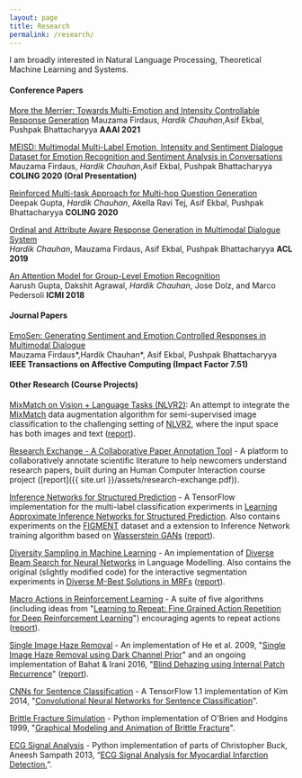 ```yaml
---
layout: page
title: Research
permalink: /research/
---
```

I am broadly interested in Natural Language Processing, Theoretical Machine Learning and Systems. 

#### **Conference Papers**

[More the Merrier: Towards Multi-Emotion and Intensity Controllable Response Generation](https://www.cse.iitb.ac.in/~pb/papers/aaai21-ea.pdf)
Mauzama Firdaus, *Hardik Chauhan*,Asif Ekbal, Pushpak Bhattacharyya
**AAAI 2021**  

[MEISD: Multimodal Multi-Label Emotion, Intensity and Sentiment Dialogue Dataset for Emotion
Recognition and Sentiment Analysis in Conversations](https://www.aclweb.org/anthology/2020.coling-main.393.pdf)  
Mauzama Firdaus, *Hardik Chauhan*,Asif Ekbal, Pushpak Bhattacharyya 
**COLING 2020 (Oral Presentation)**  

[Reinforced Multi-task Approach for Multi-hop Question Generation](https://arxiv.org/abs/2004.02143)  
Deepak Gupta, *Hardik Chauhan*, Akella Ravi Tej, Asif Ekbal, Pushpak Bhattacharyya 
**COLING 2020**  

[Ordinal and Attribute Aware Response Generation in Multimodal Dialogue System](https://www.aclweb.org/anthology/P19-1540.pdf)  
*Hardik Chauhan*, Mauzama Firdaus, Asif Ekbal, Pushpak Bhattacharyya
**ACL 2019**  

[An Attention Model for Group-Level Emotion Recognition](https://arxiv.org/abs/1807.03380)  
Aarush Gupta, Dakshit Agrawal, *Hardik Chauhan*, Jose Dolz, and Marco Pedersoli
**ICMI 2018**  


#### **Journal Papers**

[EmoSen: Generating Sentiment and Emotion Controlled Responses in Multimodal Dialogue](https://ieeexplore.ieee.org/document/9165162)  
Mauzama Firdaus*,Hardik Chauhan*, Asif Ekbal, Pushpak Bhattacharyya 
**IEEE Transactions on Affective Computing (Impact Factor 7.51)**



#### **Other Research (Course Projects)**

[MixMatch on Vision + Language Tasks (NLVR2)](https://github.com/martiansideofthemoon/mixmatch-lxmert): An attempt to integrate the [MixMatch](https://arxiv.org/abs/1905.02249) data augmentation algorithm for semi-supervised image classification to the challenging setting of [NLVR2](http://lil.nlp.cornell.edu/nlvr), where the input space has both images and text ([report](https://sumanvid97.github.io/docs/cv_report.pdf)).

[Research Exchange - A Collaborative Paper Annotation Tool](https://github.com/martiansideofthemoon/research-exchange) - A platform to collaboratively annotate scientific literature to help newcomers understand research papers, built during an Human Computer Interaction course project ([report]({{ site.url }}/assets/research-exchange.pdf)).

[Inference Networks for Structured Prediction](https://github.com/TheShadow29/infnet-spen) - A TensorFlow implementation for the multi-label classification experiments in [Learning Approximate Inference Networks for Structured Prediction](https://arxiv.org/abs/1803.03376). Also contains experiments on the [FIGMENT](http://cistern.cis.lmu.de/figment/) dataset and a extension to Inference Network training algorithm based on [Wasserstein GANs](https://arxiv.org/abs/1704.00028) ([report](https://people.cs.umass.edu/~kalpesh/infnet.pdf)).

[Diversity Sampling in Machine Learning](http://github.com/martiansideofthemoon/diversity-sampling) - An implementation of [Diverse Beam Search for Neural Networks](https://arxiv.org/abs/1610.02424) in Language Modelling. Also contains the original (slightly modified code) for the interactive segmentation experiments in [Diverse M-Best Solutions in MRFs](http://ttic.uchicago.edu/~gregory/papers/MBestModes.pdf) ([report](https://people.cs.umass.edu/~kalpesh/diversity.pdf)).

[Macro Actions in Reinforcement Learning](https://github.com/martiansideofthemoon/macro-action-rl) - A suite of five algorithms (including ideas from "[Learning to Repeat: Fine Grained Action Repetition for Deep Reinforcement Learning](https://arxiv.org/abs/1702.06054)") encouraging agents to repeat actions ([report](https://people.cs.umass.edu/~kalpesh/macro.pdf)).

[Single Image Haze Removal](https://github.com/martiansideofthemoon/blind-dehazing) - An implementation of He et al. 2009, "[Single Image Haze Removal using Dark Channel Prior](https://www.robots.ox.ac.uk/~vgg/rg/papers/hazeremoval.pdf)" and an ongoing implementation of Bahat & Irani 2016, "[Blind Dehazing using Internal Patch Recurrence](http://ieeexplore.ieee.org/document/7492870/)" ([report](https://people.cs.umass.edu/~kalpesh/dehaze.pdf)).

[CNNs for Sentence Classification](https://github.com/martiansideofthemoon/tf-sentence-classification) - A TensorFlow 1.1 implementation of Kim 2014, "[Convolutional Neural Networks for Sentence Classification](https://arxiv.org/abs/1408.5882)".  

[Brittle Fracture Simulation](https://github.com/martiansideofthemoon/brittle-fracture-simulation) - Python implementation of O'Brien and Hodgins 1999, "[Graphical Modeling and Animation of Brittle Fracture](http://graphics.berkeley.edu/papers/Obrien-GMA-1999-08/Obrien-GMA-1999-08.pdf)".  

[ECG Signal Analysis](https://github.com/martiansideofthemoon/ecg-analysis) - Python implementation of parts of Christopher Buck, Aneesh Sampath 2013, “[ECG Signal Analysis for Myocardial Infarction Detection.](https://cnx.org/contents/VZtarYnV@2.1:WO1d4SJW@1/Introduction)”.  

